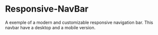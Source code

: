 # Responsive-NavBar

A exemple of a modern and customizable responsive navigation bar. This navbar have a desktop and a mobile version.
